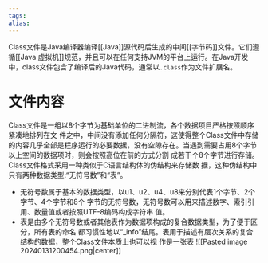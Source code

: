 ```yaml
---
tags: 
alias:
---
```

Class文件是Java编译器编译[[Java]]源代码后生成的中间[[字节码]]文件。它们遵循[[Java 虚拟机]]规范，并且可以在任何支持JVM的平台上运行。在Java开发中，class文件包含了编译后的Java代码，通常以`.class`作为文件扩展名。

# 文件内容

Class文件是一组以8个字节为基础单位的二进制流，各个数据项目严格按照顺序紧凑地排列在文 件之中，中间没有添加任何分隔符，这使得整个Class文件中存储的内容几乎全部是程序运行的必要数据，没有空隙存在。当遇到需要占用8个字节以上空间的数据项时，则会按照高位在前的方式分割 成若干个8个字节进行存储。
Class文件格式采用一种类似于C语言结构体的伪结构来存储数 据，这种伪结构中只有两种数据类型:“无符号数”和“表”。
- 无符号数属于基本的数据类型，以u1、u2、u4、u8来分别代表1个字节、2个字节、4个字节和8个 字节的无符号数，无符号数可以用来描述数字、索引引用、数量值或者按照UTF-8编码构成字符串 值。
- 表是由多个无符号数或者其他表作为数据项构成的复合数据类型，为了便于区分，所有表的命名 都习惯性地以“\_info”结尾。表用于描述有层次关系的复合结构的数据，整个Class文件本质上也可以视 作是一张表
![[Pasted image 20240131200454.png|center]]



